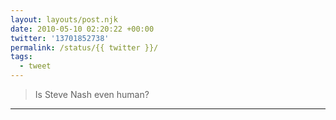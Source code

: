 ```yaml
---
layout: layouts/post.njk
date: 2010-05-10 02:20:22 +00:00
twitter: '13701852738'
permalink: /status/{{ twitter }}/
tags: 
  - tweet
---
```


> Is Steve Nash even human?

---
